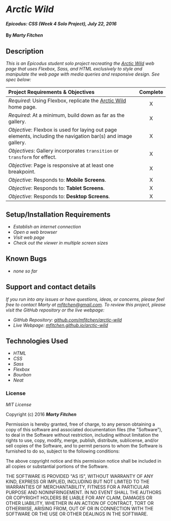 # _Arctic Wild_

#### _Epicodus: CSS (Week 4 Solo Project), July 22, 2016_

#### By _**Marty Fitchen**_

## Description

_This is an Epicodus student solo project recreating the <a href="http://arcticwild.com/">Arctic Wild</a> web page that uses Flexbox, Sass, and HTML exclusively to style and manipulate the web page with media queries and responsive design. See spec below:_

Project Requirements & Objectives  | Complete
:------------- | :-------------: |
*Required*: Using Flexbox, replicate the <a href="http://arcticwild.com/">Arctic Wild</a> home page. | X
*Required*: At a minimum, build down as far as the gallery. | X
*Objective*: Flexbox is used for laying out page elements, including the navigation bar(s) and image gallery. | X
*Objectives*: Gallery incorporates ``transition`` or ``transform`` for effect. | X
*Objective*: Page is responsive at at least one breakpoint. | X
*Objective*: Responds to: **Mobile Screens**. | X
*Objective*: Responds to: **Tablet Screens**. | X
*Objective*: Responds to: **Desktop Screens**. | X

## Setup/Installation Requirements

* _Establish an internet connection_
* _Open a web browser_
* _Visit web page_
* _Check out the viewer in multiple screen sizes_

## Known Bugs

* _none so far_

## Support and contact details

_If you run into any issues or have questions, ideas, or concerns, please feel free to contact Marty at <a href="mailto:mfitchen@gmail.com">mfitchen@gmail.com</a>._
_To review this project, please visit the GitHub repository or the live webpage:_

* _GitHub Repository: <a href="https://github.com/mfitchen/arctic-wild">github.com/mfitchen/arctic-wild</a>_
* _Live Webpage: <a href="https://mfitchen.github.io/arctic-wild">mfitchen.github.io/arctic-wild</a>_

## Technologies Used

* _HTML_
* _CSS_
* _Sass_
* _Flexbox_
* _Bourbon_
* _Neat_

### License

*MIT License*

Copyright (c) 2016 **_Marty Fitchen_**

Permission is hereby granted, free of charge, to any person obtaining a copy of this software and associated documentation files (the "Software"), to deal in the Software without restriction, including without limitation the rights to use, copy, modify, merge, publish, distribute, sublicense, and/or sell copies of the Software, and to permit persons to whom the Software is furnished to do so, subject to the following conditions:

The above copyright notice and this permission notice shall be included in all copies or substantial portions of the Software.

THE SOFTWARE IS PROVIDED "AS IS", WITHOUT WARRANTY OF ANY KIND, EXPRESS OR IMPLIED, INCLUDING BUT NOT LIMITED TO THE WARRANTIES OF MERCHANTABILITY, FITNESS FOR A PARTICULAR PURPOSE AND NONINFRINGEMENT. IN NO EVENT SHALL THE AUTHORS OR COPYRIGHT HOLDERS BE LIABLE FOR ANY CLAIM, DAMAGES OR OTHER LIABILITY, WHETHER IN AN ACTION OF CONTRACT, TORT OR OTHERWISE, ARISING FROM, OUT OF OR IN CONNECTION WITH THE SOFTWARE OR THE USE OR OTHER DEALINGS IN THE SOFTWARE.
